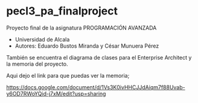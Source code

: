 # pecl3_pa_finalproject
Proyecto final de la asignatura PROGRAMACIÓN AVANZADA
- Universidad de Alcala
- Autores: Eduardo Bustos Miranda y César Munuera Pérez

También se encuentra el diagrama de clases para el Enterprise Architect y la memoria del proyecto.



Aqui dejo el link para que puedas ver la memoria;

https://docs.google.com/document/d/1Vs3K0ivHHCJJdAiqm7f88Uvab-y6OD7RWoYQid-j7xM/edit?usp=sharing